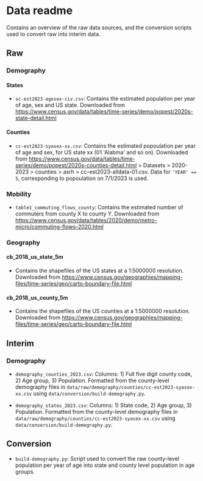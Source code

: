 # Data readme

Contains an overview of the raw data sources, and the conversion scripts used to convert raw into interim data.

## Raw

### Demography

#### States

+ `sc-est2023-agesex-civ.csv`: Contains the estimated population per year of age, sex and US state. Downloaded from https://www.census.gov/data/tables/time-series/demo/popest/2020s-state-detail.html 

#### Counties

+ `cc-est2023-syasex-xx.csv`: Contains the estimated popoulation per year of age and sex, for US state xx (01 'Alabma' and so on). Downloaded from https://www.census.gov/data/tables/time-series/demo/popest/2020s-counties-detail.html > Datasets > 2020-2023 > counties > asrh > cc-est2023-alldata-01.csv. Data for `'YEAR' == 5`, corresponding to popoulation on 7/1/2023	is used.

### Mobility

+ `table1_commuting_flows_county`: Contains the estimated number of commuters from county X to county Y. Downloaded from https://www.census.gov/data/tables/2020/demo/metro-micro/commuting-flows-2020.html 

### Geography

#### cb_2018_us_state_5m

+ Contains the shapefiles of the US states at a 1:5000000 resolution. Downloaded from https://www.census.gov/geographies/mapping-files/time-series/geo/carto-boundary-file.html 

#### cb_2018_us_county_5m

+ Contains the shapefiles of the US counties at a 1:5000000 resolution. Downloaded from https://www.census.gov/geographies/mapping-files/time-series/geo/carto-boundary-file.html 


## Interim

### Demography

+ `demography_counties_2023.csv`: Columns: 1) Full five digit county code, 2) Age group, 3) Population. Formatted from the county-level demography files in `data/raw/demography/counties/cc-est2023-syasex-xx.csv` using `data/conversion/build-demography.py`. 

+ `demography_states_2023.csv`: Columns: 1) State code, 2) Age group, 3) Population. Formatted from the county-level demography files in `data/raw/demography/counties/cc-est2023-syasex-xx.csv` using `data/conversion/build-demography.py`. 

## Conversion

+ `build-demography.py`: Script used to convert the raw county-level population per year of age into state and county level population in age groups.